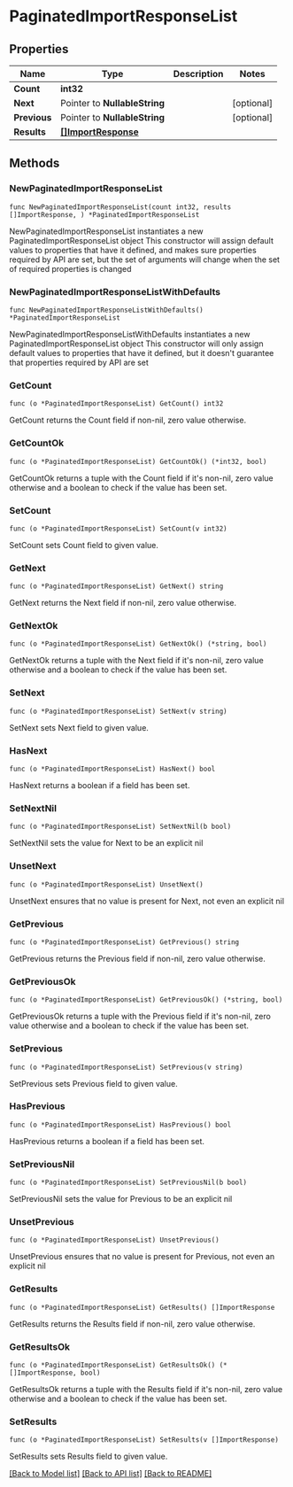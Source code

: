 # PaginatedImportResponseList

## Properties

Name | Type | Description | Notes
------------ | ------------- | ------------- | -------------
**Count** | **int32** |  | 
**Next** | Pointer to **NullableString** |  | [optional] 
**Previous** | Pointer to **NullableString** |  | [optional] 
**Results** | [**[]ImportResponse**](ImportResponse.md) |  | 

## Methods

### NewPaginatedImportResponseList

`func NewPaginatedImportResponseList(count int32, results []ImportResponse, ) *PaginatedImportResponseList`

NewPaginatedImportResponseList instantiates a new PaginatedImportResponseList object
This constructor will assign default values to properties that have it defined,
and makes sure properties required by API are set, but the set of arguments
will change when the set of required properties is changed

### NewPaginatedImportResponseListWithDefaults

`func NewPaginatedImportResponseListWithDefaults() *PaginatedImportResponseList`

NewPaginatedImportResponseListWithDefaults instantiates a new PaginatedImportResponseList object
This constructor will only assign default values to properties that have it defined,
but it doesn't guarantee that properties required by API are set

### GetCount

`func (o *PaginatedImportResponseList) GetCount() int32`

GetCount returns the Count field if non-nil, zero value otherwise.

### GetCountOk

`func (o *PaginatedImportResponseList) GetCountOk() (*int32, bool)`

GetCountOk returns a tuple with the Count field if it's non-nil, zero value otherwise
and a boolean to check if the value has been set.

### SetCount

`func (o *PaginatedImportResponseList) SetCount(v int32)`

SetCount sets Count field to given value.


### GetNext

`func (o *PaginatedImportResponseList) GetNext() string`

GetNext returns the Next field if non-nil, zero value otherwise.

### GetNextOk

`func (o *PaginatedImportResponseList) GetNextOk() (*string, bool)`

GetNextOk returns a tuple with the Next field if it's non-nil, zero value otherwise
and a boolean to check if the value has been set.

### SetNext

`func (o *PaginatedImportResponseList) SetNext(v string)`

SetNext sets Next field to given value.

### HasNext

`func (o *PaginatedImportResponseList) HasNext() bool`

HasNext returns a boolean if a field has been set.

### SetNextNil

`func (o *PaginatedImportResponseList) SetNextNil(b bool)`

 SetNextNil sets the value for Next to be an explicit nil

### UnsetNext
`func (o *PaginatedImportResponseList) UnsetNext()`

UnsetNext ensures that no value is present for Next, not even an explicit nil
### GetPrevious

`func (o *PaginatedImportResponseList) GetPrevious() string`

GetPrevious returns the Previous field if non-nil, zero value otherwise.

### GetPreviousOk

`func (o *PaginatedImportResponseList) GetPreviousOk() (*string, bool)`

GetPreviousOk returns a tuple with the Previous field if it's non-nil, zero value otherwise
and a boolean to check if the value has been set.

### SetPrevious

`func (o *PaginatedImportResponseList) SetPrevious(v string)`

SetPrevious sets Previous field to given value.

### HasPrevious

`func (o *PaginatedImportResponseList) HasPrevious() bool`

HasPrevious returns a boolean if a field has been set.

### SetPreviousNil

`func (o *PaginatedImportResponseList) SetPreviousNil(b bool)`

 SetPreviousNil sets the value for Previous to be an explicit nil

### UnsetPrevious
`func (o *PaginatedImportResponseList) UnsetPrevious()`

UnsetPrevious ensures that no value is present for Previous, not even an explicit nil
### GetResults

`func (o *PaginatedImportResponseList) GetResults() []ImportResponse`

GetResults returns the Results field if non-nil, zero value otherwise.

### GetResultsOk

`func (o *PaginatedImportResponseList) GetResultsOk() (*[]ImportResponse, bool)`

GetResultsOk returns a tuple with the Results field if it's non-nil, zero value otherwise
and a boolean to check if the value has been set.

### SetResults

`func (o *PaginatedImportResponseList) SetResults(v []ImportResponse)`

SetResults sets Results field to given value.



[[Back to Model list]](../README.md#documentation-for-models) [[Back to API list]](../README.md#documentation-for-api-endpoints) [[Back to README]](../README.md)



